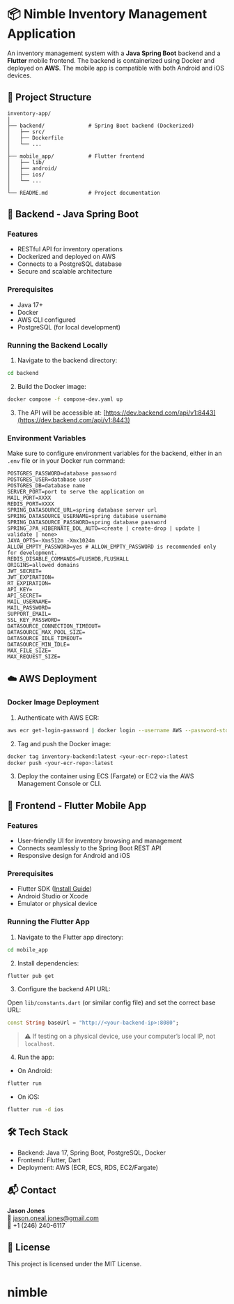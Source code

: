 # 📦 Nimble Inventory Management Application

An inventory management system with a **Java Spring Boot** backend and a **Flutter** mobile frontend. The backend is containerized using Docker and deployed on **AWS**. The mobile app is compatible with both Android and iOS devices.

## 🧩 Project Structure

```
inventory-app/
│
├── backend/              # Spring Boot backend (Dockerized)
│   ├── src/
│   ├── Dockerfile
│   └── ...
│
├── mobile_app/           # Flutter frontend
│   ├── lib/
│   ├── android/
│   ├── ios/
│   └── ...
│
└── README.md             # Project documentation
```

## 🚀 Backend - Java Spring Boot

### Features

- RESTful API for inventory operations
- Dockerized and deployed on AWS
- Connects to a PostgreSQL database
- Secure and scalable architecture

### Prerequisites

- Java 17+
- Docker
- AWS CLI configured
- PostgreSQL (for local development)

### Running the Backend Locally

1. Navigate to the backend directory:

```bash
cd backend
```

2. Build the Docker image:

```bash
docker compose -f compose-dev.yaml up
```

3. The API will be accessible at: [https://dev.backend.com/api/v1:8443](https://dev.backend.com/api/v1:8443)

### Environment Variables

Make sure to configure environment variables for the backend, either in an `.env` file or in your Docker run command:

```env
POSTGRES_PASSWORD=database password
POSTGRES_USER=database user
POSTGRES_DB=database name
SERVER_PORT=port to serve the application on
MAIL_PORT=XXXX
REDIS_PORT=XXXX
SPRING_DATASOURCE_URL=spring database server url
SPRING_DATASOURCE_USERNAME=spring database username
SPRING_DATASOURCE_PASSWORD=spring database password
SPRING_JPA_HIBERNATE_DDL_AUTO=<create | create-drop | update | validate | none>
JAVA_OPTS=-Xms512m -Xmx1024m
ALLOW_EMPTY_PASSWORD=yes # ALLOW_EMPTY_PASSWORD is recommended only for development.
REDIS_DISABLE_COMMANDS=FLUSHDB,FLUSHALL
ORIGINS=allowed domains
JWT_SECRET=
JWT_EXPIRATION=
RT_EXPIRATION=
API_KEY=
API_SECRET=
MAIL_USERNAME=
MAIL_PASSWORD=
SUPPORT_EMAIL=
SSL_KEY_PASSWORD=
DATASOURCE_CONNECTION_TIMEOUT=
DATASOURCE_MAX_POOL_SIZE=
DATASOURCE_IDLE_TIMEOUT=
DATASOURCE_MIN_IDLE=
MAX_FILE_SIZE=
MAX_REQUEST_SIZE=
```

## ☁️ AWS Deployment

### Docker Image Deployment

1. Authenticate with AWS ECR:

```bash
aws ecr get-login-password | docker login --username AWS --password-stdin <aws_account_id>.dkr.ecr.<region>.amazonaws.com
```

2. Tag and push the Docker image:

```bash
docker tag inventory-backend:latest <your-ecr-repo>:latest
docker push <your-ecr-repo>:latest
```

3. Deploy the container using ECS (Fargate) or EC2 via the AWS Management Console or CLI.

## 📱 Frontend - Flutter Mobile App

### Features

- User-friendly UI for inventory browsing and management
- Connects seamlessly to the Spring Boot REST API
- Responsive design for Android and iOS

### Prerequisites

- Flutter SDK ([Install Guide](https://docs.flutter.dev/get-started/install))
- Android Studio or Xcode
- Emulator or physical device

### Running the Flutter App

1. Navigate to the Flutter app directory:

```bash
cd mobile_app
```

2. Install dependencies:

```bash
flutter pub get
```

3. Configure the backend API URL:

Open `lib/constants.dart` (or similar config file) and set the correct base URL:

```dart
const String baseUrl = "http://<your-backend-ip>:8080";
```

> ⚠️ If testing on a physical device, use your computer’s local IP, not `localhost`.

4. Run the app:

- On Android:

```bash
flutter run
```

- On iOS:

```bash
flutter run -d ios
```

## 🛠️ Tech Stack

- Backend: Java 17, Spring Boot, PostgreSQL, Docker
- Frontend: Flutter, Dart
- Deployment: AWS (ECR, ECS, RDS, EC2/Fargate)

## 📬 Contact

**Jason Jones**  
📧 jason.oneal.jones@gmail.com  
📱 +1 (246) 240-6117

## 📄 License

This project is licensed under the MIT License.

# nimble
